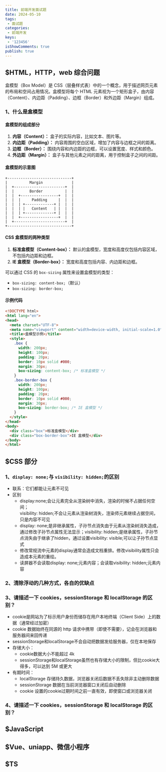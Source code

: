 ```yaml
---
title: 前端开发面试题
date: 2024-05-10
tags:
 - 面试题
categories:
 - 前端开发
keys:
 - '123456'
isShowComments: true
publish: true
---
```

<Boxx />

## $HTML，HTTP，web 综合问题


盒模型（Box Model）是 CSS（层叠样式表）中的一个概念，用于描述网页元素的布局和空间占用情况。盒模型将每个 HTML 元素视为一个矩形盒子，由内容（Content）、内边距（Padding）、边框（Border）和外边距（Margin）组成。

### 1、什么是盒模型

#### 盒模型的组成部分

1. **内容（Content）：** 盒子的实际内容，比如文本、图片等。
2. **内边距（Padding）：** 内容周围的空白区域，增加了内容与边框之间的距离。
3. **边框（Border）：** 围绕内容和内边距的边框，可以设置宽度、样式和颜色。
4. **外边距（Margin）：** 盒子与其他元素之间的距离，用于控制盒子之间的间距。

#### 盒模型的示意图

```
+-----------------------------+
|          Margin             |
|  +-----------------------+  |
|  |       Border          |  |
|  |  +-----------------+  |  |
|  |  |     Padding     |  |  |
|  |  | +-------------+ |  |  |
|  |  | |   Content   | |  |  |
|  |  | +-------------+ |  |  |
|  |  +-----------------+  |  |
|  +-----------------------+  |
+-----------------------------+
```


#### CSS 盒模型的两种类型

1. **标准盒模型（Content-box）：** 默认的盒模型，宽度和高度仅包括内容区域，不包括内边距和边框。
2. **IE 盒模型（Border-box）：** 宽度和高度包括内容、内边距和边框。

可以通过 CSS 的 `box-sizing` 属性来设置盒模型的类型：

- `box-sizing: content-box;`（默认）
- `box-sizing: border-box;`

#### 示例代码

```html
<!DOCTYPE html>
<html lang="en">
<head>
  <meta charset="UTF-8">
  <meta name="viewport" content="width=device-width, initial-scale=1.0">
  <title>盒模型示例</title>
  <style>
    .box {
      width: 200px;
      height: 100px;
      padding: 20px;
      border: 10px solid #000;
      margin: 30px;
      box-sizing: content-box; /* 标准盒模型 */
    }
    .box-border-box {
      width: 200px;
      height: 100px;
      padding: 20px;
      border: 10px solid #000;
      margin: 30px;
      box-sizing: border-box; /* IE 盒模型 */
    }
  </style>
</head>
<body>
  <div class="box">标准盒模型</div>
  <div class="box-border-box">IE 盒模型</div>
</body>
</html>
```



## $CSS 部分

### 1、`display: none;`与 `visibility: hidden;`的区别
- 联系：它们都能让元素不可见
- 区别
    - display:none;会让元素完全从渲染树中消失，渲染的时候不占据任何空间；
       <br/> 
       visibility: hidden;不会让元素从渲染树消失，渲染师元素继续占据空间，只是内容不可见
    - display: none;是非继承属性，子孙节点消失由于元素从渲染树消失造成，通过修改子孙节点属性无法显示；visibility: hidden;是继承属性，子孙节点消失由于继承了hidden，通过设置visibility: visible;可以让子孙节点显式
    - 修改常规流中元素的display通常会造成文档重排。修改visibility属性只会造成本元素的重绘。
    - 读屏器不会读取display: none;元素内容；会读取visibility: hidden;元素内容

### 2、清除浮动的几种方式，各自的优缺点
### 3、请描述一下 cookies，sessionStorage 和 localStorage 的区别？
- cookie是网站为了标示用户身份而储存在用户本地终端（Client Side）上的数据（通常经过加密）
- cookie 数据始终在同源的 http 请求中携带（即使不需要），记会在浏览器和服务器间来回传递
- sessionStorage和localStorage不会自动把数据发给服务器，仅在本地保存
- 存储大小：
    - cookie数据大小不能超过 4k
    - sessionStorage和localStorage虽然也有存储大小的限制，但比cookie大得多，可以达到 5M 或更大
- 有期时间：
    - localStorage 存储持久数据，浏览器关闭后数据不丢失除非主动删除数据
    - sessionStorage 数据在当前浏览器窗口关闭后自动删除
    - cookie 设置的cookie过期时间之前一直有效，即使窗口或浏览器关闭


### 4、请描述一下 cookies，sessionStorage 和 localStorage 的区别？


## $JavaScript

## $Vue、uniapp、微信小程序

## $TS